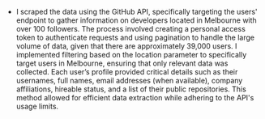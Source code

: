 - I scraped the data using the GitHub API, specifically targeting the users' endpoint to gather information on developers located in Melbourne with over 100 followers. The process involved creating a personal access token to authenticate requests and using pagination to handle the large volume of data, given that there are approximately 39,000 users. I implemented filtering based on the location parameter to specifically target users in Melbourne, ensuring that only relevant data was collected. Each user’s profile provided critical details such as their usernames, full names, email addresses (when available), company affiliations, hireable status, and a list of their public repositories. This method allowed for efficient data extraction while adhering to the API's usage limits.
